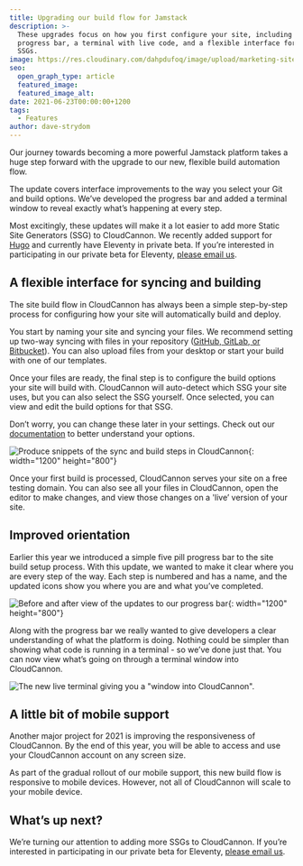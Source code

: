 ```yaml
---
title: Upgrading our build flow for Jamstack
description: >-
  These upgrades focus on how you first configure your site, including a
  progress bar, a terminal with live code, and a flexible interface for more
  SSGs. 
image: https://res.cloudinary.com/dahpdufoq/image/upload/marketing-site/blog/uploads/progress-hero-blog-1200x800-3.png
seo:
  open_graph_type: article
  featured_image:
  featured_image_alt:
date: 2021-06-23T00:00:00+1200
tags:
  - Features
author: dave-strydom
---
```

Our journey towards becoming a more powerful Jamstack platform takes a huge step forward with the upgrade to our new, flexible build automation flow. 

The update covers interface improvements to the way you select your Git and build options. We’ve developed the progress bar and added a terminal window to reveal exactly what’s happening at every step. 

Most excitingly, these updates will make it a lot easier to add more Static Site Generators (SSG) to CloudCannon. We recently added support for [Hugo](https://cloudcannon.com/blog/hugo-support-in-cloudcannon/) and currently have Eleventy in private beta. If you’re interested in participating in our private beta for Eleventy, [please email us](https://cloudcannon.com/documentation/support/).  

## A flexible interface for syncing and building

The site build flow in CloudCannon has always been a simple step-by-step process for configuring how your site will automatically build and deploy.  

You start by naming your site and syncing your files. We recommend setting up two-way syncing with files in your repository ([GitHub, GitLab, or Bitbucket](https://cloudcannon.com/sync/)). You can also upload files from your desktop or start your build with one of our templates.   

Once your files are ready, the final step is to configure the build options your site will build with. CloudCannon will auto-detect which SSG your site uses, but you can also select the SSG yourself. Once selected, you can view and edit the build options for that SSG.

Don’t worry, you can change these later in your settings. Check out our [documentation](https://cloudcannon.com/documentation/build/setup/configuration/#configuration) to better understand your options.

![Produce snippets of the sync and build steps in CloudCannon](https://res.cloudinary.com/dahpdufoq/image/upload/marketing-site/blog/uploads/sync-build-blog-1200x800.png "Produce snippets of the sync and build steps in CloudCannon"){: width="1200" height="800"}

Once your first build is processed, CloudCannon serves your site on a free testing domain. You can also see all your files in CloudCannon, open the editor to make changes, and view those changes on a 'live’ version of your site. 

## Improved orientation

Earlier this year we introduced a simple five pill progress bar to the site build setup process. With this update, we wanted to make it clear where you are every step of the way. Each step is numbered and has a name, and the updated icons show you where you are and what you’ve completed. 

![Before and after view of the updates to our progress bar](https://res.cloudinary.com/dahpdufoq/image/upload/marketing-site/blog/uploads/progress-bar-blog-1200x800.png "Before and after view of the updates to our progress bar"){: width="1200" height="800"}

Along with the progress bar we really wanted to give developers a clear understanding of what the platform is doing. Nothing could be simpler than showing what code is running in a terminal - so we’ve done just that. You can now view what’s going on through a terminal window into CloudCannon.

![The new live terminal giving you a &quot;window into CloudCannon&quot;.](https://res.cloudinary.com/dahpdufoq/image/upload/marketing-site/blog/uploads/terminal-blog-1200x800.png "The new live terminal giving you a &quot;window into CloudCannon&quot;.")

## A little bit of mobile support

Another major project for 2021 is improving the responsiveness of CloudCannon. By the end of this year, you will be able to access and use your CloudCannon account on any screen size.

As part of the gradual rollout of our mobile support, this new build flow is responsive to mobile devices. However, not all of CloudCannon will scale to your mobile device. 

## What’s up next?

We’re turning our attention to adding more SSGs to CloudCannon. If you’re interested in participating in our private beta for Eleventy, [please email us](https://cloudcannon.com/documentation/support/).

 
